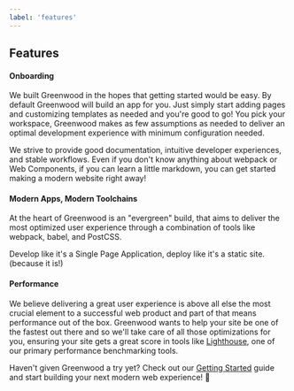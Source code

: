 ```yaml
---
label: 'features'
---
```


## Features

#### Onboarding
We built Greenwood in the hopes that getting started would be easy.  By default Greenwood will build an app for you.  Just simply start adding pages and customizing templates as needed and you're good to go!  You pick your workspace, Greenwood makes as few assumptions as needed to deliver an optimal development experience with minimum configuration needed.

We strive to provide good documentation, intuitive developer experiences, and stable workflows.  Even if you don't know anything about webpack or Web Components, if you can learn a little markdown, you can get started making a modern website right away!  


#### Modern Apps, Modern Toolchains
At the heart of Greenwood is an "evergreen" build, that aims to deliver the most optimized user experience through a combination of tools like webpack, babel, and PostCSS.  

Develop like it's a Single Page Application, deploy like it's a static site.  (because it is!)


#### Performance
We believe delivering a great user experience is above all else the most crucial element to a successful web product and part of that means performance out of the box.  Greenwood wants to help your site be one of the fastest out there and so we'll take care of all those optimizations for you, ensuring your site gets a great score in tools like [Lighthouse](https://developers.google.com/web/tools/lighthouse/), one of our primary performance benchmarking tools.  


Haven't given Greenwood a try yet?  Check out our [Getting Started](/getting-started) guide and start building your next modern web experience!  💯
